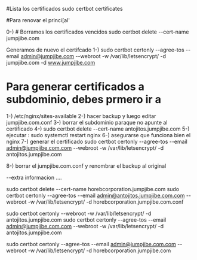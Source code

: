 #Lista los certificados
sudo certbot certificates

#Para renovar el princi[al'

0-) # Borramos los certificados vencidos
sudo certbot delete --cert-name jumpjibe.com

Generamos de nuevo el certifcado
1-) sudo certbot certonly --agree-tos --email admin@jumpjibe.com --webroot -w /var/lib/letsencrypt/ -d jumpjibe.com -d www.jumpjibe.com





# Para generar certificados a subdominio, debes prmero ir a

1-) /etc/nginx/sites-available
2-) hacer backup y luego editar jumpjibe.com.conf
3-) borrar el subdominio paraque no apunte al certificado
4-) 
sudo certbot delete --cert-name antojitos.jumpjibe.com
5-) ejecutar : sudo systemctl restart nginx 
6-) asegurarse que funciona bien el nginx
7-) generar el certificado
sudo certbot certonly --agree-tos --email admin@jumpjibe.com.com --webroot -w /var/lib/letsencrypt/ -d antojitos.jumpjibe.com 

8-) borrar el  jumpjibe.com.conf y renombrar el backup al original
 



--extra informacion ....

sudo certbot delete --cert-name horebcorporation.jumpjibe.com
sudo certbot certonly --agree-tos --email admin@antojitos.jumpjibe.com.com --webroot -w /var/lib/letsencrypt/ -d horebcorporation.jumpjibe.com.conf


sudo certbot certonly --webroot -w /var/lib/letsencrypt/ -d antojitos.jumpjibe.com 
sudo certbot certonly --agree-tos --email admin@jumpjibe.com.com --webroot -w /var/lib/letsencrypt/ -d antojitos.jumpjibe.com 

sudo certbot certonly --agree-tos --email admin@jumpjibe.com.com --webroot -w /var/lib/letsencrypt/ -d horebcorporation.jumpjibe.com 

